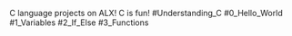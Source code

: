 
C language projects on ALX!
C is fun!
#Understanding_C 
#0_Hello_World 
#1_Variables 
#2_If_Else 
#3_Functions 

































































